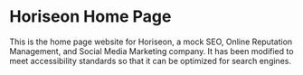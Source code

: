 # Horiseon Home Page

This is the home page website for Horiseon, a mock SEO, Online Reputation Management, and Social Media Marketing company. It has been modified to meet accessibility standards so that it can be optimized for search engines.